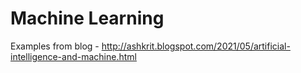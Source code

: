 # Machine Learning
Examples from blog - http://ashkrit.blogspot.com/2021/05/artificial-intelligence-and-machine.html
